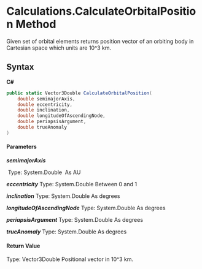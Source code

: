 # Calculations.CalculateOrbitalPosition Method 


Given set of orbital elements returns position vector of an orbiting body in Cartesian space which units are 10^3 km.


## Syntax

**C#**

``` C#
public static Vector3Double CalculateOrbitalPosition(
	double semimajorAxis,
	double eccentricity,
	double inclination,
	double longitudeOfAscendingNode,
	double periapsisArgument,
	double trueAnomaly
)
```

#### Parameters

***semimajorAxis***

​	Type: System.Double
​	As AU

***eccentricity***
	Type: System.Double
	Between 0 and 1

***inclination***
	Type: System.Double
	As degrees

***longitudeOfAscendingNode***
	Type: System.Double
	As degrees

***periapsisArgument***
	Type: System.Double
	As degrees

***trueAnomaly***
	Type: System.Double
	As degrees

#### Return Value
Type: Vector3Double
Positional vector in 10^3 km.